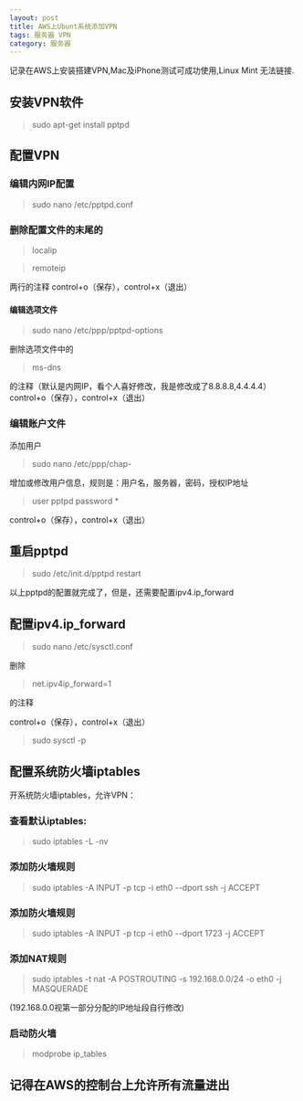 ```yaml
---
layout: post
title: AWS上Ubunt系统添加VPN
tags: 服务器 VPN
category: 服务器
---
```


记录在AWS上安装搭建VPN,Mac及iPhone测试可成功使用,Linux Mint 无法链接.

## 安装VPN软件
>sudo apt-get install pptpd

## 配置VPN

### 编辑内网IP配置
>sudo nano /etc/pptpd.conf

### 删除配置文件的末尾的
>localip

>remoteip

两行的注释
control+o（保存），control+x（退出）

#### 编辑选项文件
>sudo nano /etc/ppp/pptpd-options

删除选项文件中的

>ms-dns

的注释（默认是内网IP，看个人喜好修改，我是修改成了8.8.8.8,4.4.4.4）
control+o（保存），control+x（退出）

### 编辑账户文件
添加用户

>sudo nano /etc/ppp/chap-

增加或修改用户信息，规则是：用户名，服务器，密码，授权IP地址

>user pptpd password *

control+o（保存），control+x（退出）

## 重启pptpd

>sudo /etc/init.d/pptpd restart

以上pptpd的配置就完成了，但是，还需要配置ipv4.ip_forward

## 配置ipv4.ip_forward

>sudo nano /etc/sysctl.conf

删除

>net.ipv4ip_forward=1

的注释

control+o（保存），control+x（退出）

>sudo sysctl -p

## 配置系统防火墙iptables
开系统防火墙iptables，允许VPN：

### 查看默认iptables:
>sudo iptables -L -nv


### 添加防火墙规则
>sudo iptables -A INPUT -p tcp -i eth0 --dport ssh -j ACCEPT


### 添加防火墙规则
>sudo iptables -A INPUT -p tcp -i eth0 --dport 1723 -j ACCEPT


### 添加NAT规则
>sudo iptables -t nat -A POSTROUTING -s 192.168.0.0/24 -o eth0 -j MASQUERADE

(192.168.0.0视第一部分分配的IP地址段自行修改)

### 启动防火墙
>modprobe ip_tables

## 记得在AWS的控制台上允许所有流量进出
